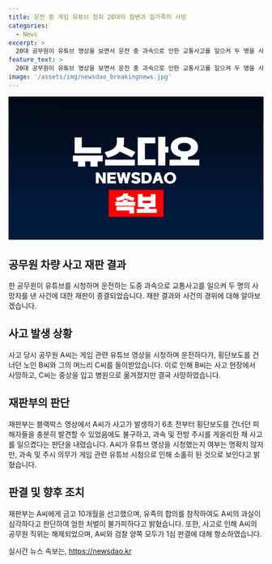 ```yaml
---
title: 운전 중 게임 유튜브 청취 20대의 참변과 일가족의 사망
categories:
  - News
excerpt: >
  20대 공무원이 유튜브 영상을 보면서 운전 중 과속으로 인한 교통사고를 일으켜 두 명을 사망시켰다. 법원은 A씨에게 금고 10개월을 선고하며 영상 시청이 사고의 일부 원인임은 분명하다고 판단했다. A씨는 유튜브 영상을 소리만 들었을 뿐이라고 주장했지만 재판부는 과실이 너무 중하다며 엄한 처벌이 필요하다고 밝혔다. A씨는 직위가 해제되었고, A씨와 검찰 모두 1심 판결에 항소했다. (150자)
feature_text: >
  20대 공무원이 유튜브 영상을 보면서 운전 중 과속으로 인한 교통사고를 일으켜 두 명을 사망시켰다. 법원은 A씨에게 금고 10개월을 선고하며 영상 시청이 사고의 일부 원인임은 분명하다고 판단했다. A씨는 유튜브 영상을 소리만 들었을 뿐이라고 주장했지만 재판부는 과실이 너무 중하다며 엄한 처벌이 필요하다고 밝혔다. A씨는 직위가 해제되었고, A씨와 검찰 모두 1심 판결에 항소했다. (150자)
image: '/assets/img/newsdao_breakingnews.jpg'
---
```


<p><img src="/assets/img/newsdao_breakingnews.jpg" alt="implanttips 속보" /></p>

<h2 data-ke-size="size26">공무원 차량 사고 재판 결과</h2>

<p data-ke-size="size16">한 공무원이 유튜브를 시청하며 운전하는 도중 과속으로 교통사고를 일으켜 두 명의 사망자를 낸 사건에 대한 재판이 종결되었습니다. 재판 결과와 사건의 경위에 대해 알아보겠습니다.</p>

<h2 data-ke-size="size26">사고 발생 상황</h2>

<p data-ke-size="size16">사고 당시 공무원 A씨는 게임 관련 유튜브 영상을 시청하며 운전하다가, 횡단보도를 건너던 노인 B씨와 그의 며느리 C씨를 들이받았습니다. 이로 인해 B씨는 사고 현장에서 사망하고, C씨는 중상을 입고 병원으로 옮겨졌지만 결국 사망하였습니다.</p>

<h2 data-ke-size="size26">재판부의 판단</h2>

<p data-ke-size="size16">재판부는 블랙박스 영상에서 A씨가 사고가 발생하기 6초 전부터 횡단보도를 건너던 피해자들을 충분히 발견할 수 있었음에도 불구하고, 과속 및 전방 주시를 게을리한 채 사고를 일으켰다는 판단을 내렸습니다. A씨가 유튜브 영상을 시청했는지 여부는 명확치 않지만, 과속 및 주시 의무가 게임 관련 유튜브 시청으로 인해 소홀히 된 것으로 보인다고 밝혔습니다.</p>

<h2 data-ke-size="size26">판결 및 향후 조치</h2>

<p data-ke-size="size16">재판부는 A씨에게 금고 10개월을 선고했으며, 유족의 합의를 참작하여도 A씨의 과실이 심각하다고 판단하여 엄한 처벌이 불가피하다고 밝혔습니다. 또한, 사고로 인해 A씨의 공무원 직위는 해제되었으며, A씨와 검찰 양쪽 모두가 1심 판결에 대해 항소하였습니다.</p>
실시간 뉴스 속보는, <a href="https://newsdao.kr" rel="dofollow">https://newsdao.kr</a>


